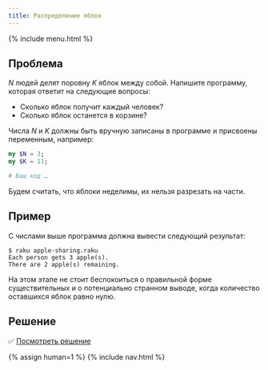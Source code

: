```yaml
---
title: Распределение яблок
---
```


{% include menu.html %}

## Проблема

_N_ людей делят поровну _K_ яблок между собой. Напишите программу, которая
ответит на следующие вопросы:

* Сколько яблок получит каждый человек?
* Сколько яблок останется в корзине?

Числа _N_ и _K_ должны быть вручную записаны в программе и присвоены переменным,
например:

```raku
my $N = 3;
my $K = 11;

# Ваш код …
```

Будем считать, что яблоки неделимы, их нельзя разрезать на части.

## Пример

С числами выше программа должна вывести следующий результат:

```console
$ raku apple-sharing.raku
Each person gets 3 apple(s).
There are 2 apple(s) remaining.
```

На этом этапе не стоит беспокоиться о правильной форме существительных и
о потенциально странном выводе, когда количество оставшихся яблок равно нулю.

## Решение

✅ [Посмотреть решение](solution)

{% assign human=1 %}
{% include nav.html %}
